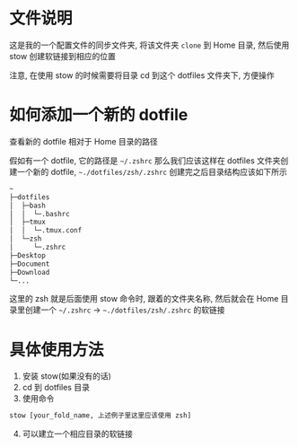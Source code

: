 # 文件说明

这是我的一个配置文件的同步文件夹, 将该文件夹 `clone` 到 Home 目录, 然后使用 stow 创建软链接到相应的位置

注意, 在使用 stow 的时候需要将目录 cd 到这个 dotfiles 文件夹下, 方便操作

# 如何添加一个新的 dotfile

查看新的 dotfile 相对于 Home 目录的路径

假如有一个 dotfile, 它的路径是 `~/.zshrc` 那么我们应该这样在 dotfiles 文件夹创建一个新的 dotfile, `~./dotfiles/zsh/.zshrc` 创建完之后目录结构应该如下所示

```bash
~
├─dotfiles
│  ├─bash
│  │  └─.bashrc
│  ├─tmux
│  │  └─.tmux.conf
│  └─zsh
│     └─.zshrc
├─Desktop
├─Document
├─Download
└─...

```

这里的 zsh 就是后面使用 stow 命令时, 跟着的文件夹名称, 然后就会在 Home 目录里创建一个 `~/.zshrc` -> `~./dotfiles/zsh/.zshrc` 的软链接

# 具体使用方法

1. 安装 stow(如果没有的话)
2. cd 到 dotfiles 目录
3. 使用命令
```bash
stow [your_fold_name, 上述例子里这里应该使用 zsh]
```
4. 可以建立一个相应目录的软链接
